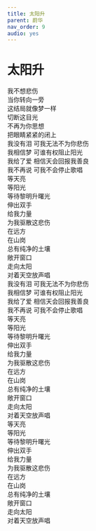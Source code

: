 ```yaml
---
title: 太阳升
parent: 蔚华
nav_order: 9
audio: yes
---
```


# 太阳升

我不想悲伤  
当你转向一旁  
这结局就像梦一样  
切断这目光  
不再为你思想  
把眼睛紧紧的闭上  
我没有泪 可我无法不为你悲伤  
我相信梦 可谁有权阻止阳光  
我给了爱 相信天会回报我善良  
我不再说 可我不会停止歌唱  
等天亮  
等阳光  
等待黎明升曙光  
伸出双手  
给我力量  
为我驱散这悲伤  
在远方  
在山岗  
总有纯净的土壤  
敞开窗口  
走向太阳  
对着天空放声唱  
我没有泪 可我无法不为你悲伤  
我相信梦 可谁有权阻止阳光  
我给了爱 相信天会回报我善良  
我不再说 可我不会停止歌唱  
等天亮  
等阳光  
等待黎明升曙光  
伸出双手  
给我力量  
为我驱散这悲伤  
在远方  
在山岗  
总有纯净的土壤  
敞开窗口  
走向太阳  
对着天空放声唱  
等天亮  
等阳光  
等待黎明升曙光  
伸出双手  
给我力量  
为我驱散这悲伤  
在远方  
在山岗  
总有纯净的土壤  
敞开窗口  
走向太阳  
对着天空放声唱